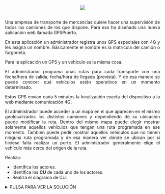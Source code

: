 <div align="justify">

<div align="justify">

<div align="center">
  <img src="https://static3.abc.es/Media/201503/25/39295348--644x362.jpg" />
</div>

</br>

  Una empresa de transporte de mercancías quiere hacer una supervisión de todos los camiones de los que dispone. Para eso ha diseñado una nueva aplicación web llamada GPSPuerto.

  En esta aplicación un administrador registra unos GPS especiales con 4G y les asigna un nombre. Básicamente el nombre es la matrícula del camión o furgoneta.

  Para la aplicación un GPS y un vehículo es la misma cosa.

  El administrador programa unas rutas para cada transporte con una fecha/hora de salida, fecha/hora de llegada (prevista). Y de esa manera se puede conocer qué vehículos están operativos en un momento determinado.

  Estos GPS envían cada 5 minutos la localización exacta del dispositivo a la web mediante comunicación 4G.

  El administrador puede acceder a un mapa en el que aparecen en el mismo geolocalizados los distintos camiones y dependiendo de su ubicación puede modificar la ruta. Dentro del mismo mapa puede elegir mostrar solamente aquellos vehículos que tengan una ruta programada en ese momento. También puede pedir mostrar aquellos vehículos que no tienen ninguna ruta programada y de esa manera ver dónde se ubican por si hiciese falta realizar un porte. El administrador generalmente elige el vehículo más cerca del origen de la ruta.


Realiza:
- Identifica los actores.
- Identifica los __CU__ de cada uno de los actores.
- Realiza el diagrama de CU.


 
<details>
      <summary>PULSA PARA VER LA SOLUCIÓN </summary>
  </br>
  Realice el diagrama de casos de uso del sistema GPSPuerto.

  [Solución en Casos de Uso](https://viewer.diagrams.net/?tags=%7B%7D&highlight=0000ff&nav=1&title=gps.drawio#Uhttps%3A%2F%2Fdrive.google.com%2Fuc%3Fid%3D18l2tf7L_WNP5hujetdGB8zo_i4wY0_oY%26export%3Ddownload)

## Especificación de Casos de Uso:

<div align="center">
  <img src="https://static3.abc.es/Media/201503/25/39295348--644x362.jpg" />
</div>

## Índice
  - [Introducción](#introducción).
  - [Descripción](#descripción).
  - [Especificación de actores](#especificación-de-actores).
  - [Especificación de casos de uso](#especificación-de-casos-de-uso-1).

### Introducción

  El presente documento especifica el __diagrama de casos de uso__ de la aplicación __GPSNorte__ solicitada por la empresa de transporte del norte de Tenerife.

  Este documento trata a grandes rasgos, los casos de uso identificados, así como los actores que intervienen en ellos.

  <div align="center">
    <img src="img/gps.png" />
  </div>

### Descripción

  Una empresa de transporte de mercancías quiere hacer una supervisión de todos los camiones de los que dispone. Para ello, se han especificado una serie de requisitos descritos en el presente documento.

### Especificación de Actores

  En el presente documento se realiza la especificación de los diferentes actores que intervienen en la solución propuesta.

#### GPS

  |  Actor | GPS |
  |---|---|
  | Descripción  | Sistema encargado del envío de la señal de gps cada 5 minutos  |
  | Características  | |
  | Relaciones |   |
  | Referencias | __Enviar ubicación__ |   
  |  Notas |   |
  | Autor  | _Joatham Pérez Expósito_ |
  |Fecha | _12/01/2023_ |

  |  Atributo |||
  |---|---|---|
  | _Nombre_  | _Descripción_  | _Tipo_ |
  | ubicación | Ubicación del vehículo | double[2] |

#### Administrador

  |  Actor | GPS |
  |---|---|
  | Descripción  | Gestor de GPSPuerto | |
  | Relaciones |   |
  | Referencias | __Elegir Vehículo, Programar Ruta, Registrar GPS, Visualizar Mapa (Vehículos Activos Vehículos Parados), Modificar Ruta , Mostrar Ruta (Programadas, No Programadas)__ |   
  |  Notas |   |
  | Autor  | _Joatham Pérez Expósito_ |
  |Fecha | _12/01/2023_ |

### Especificación de Casos de uso

#### Elegir Vehículo

|  Caso de Uso	CU | Elegir Vehículo |
|---|---|
| Fuentes  | El caso de uso se sustenta en [este documento](https://github.com/jpexposito/ets/tree/main/diagramas-comportamiento/diagramas-cu/tareas/tarea4).  |
| Actor  |  Administrador |
| Descripción | El administrador elige el vehículo más cerca del origen de la ruta. |
| Flujo básico | El administrador realizara la elección de un vehículo que previamente debe estar dado de alta, para seleccionar el más cercano. |
| Pre-condiciones | El vehículo debe de estar dado de alta, el vehículo debe estar disponible. |  
| Post-condiciones  | Seleccionar vehículo / Seleccionar Ruta. |  
|  Requerimientos |  |
|  Notas |  |
| Autor  | _Joatham Pérez Expósito_ |
|Fecha | _01/12/21_ |

#### Programar Ruta

|  Caso de Uso	CU | Programar Ruta |
|---|---|
| Fuentes  | El caso de uso se sustenta en [este documento](https://github.com/jpexposito/ets/tree/main/diagramas-comportamiento/diagramas-cu/tareas/tarea4).  |
| Actor  |  Administrador |
| Descripción | El administrador programa unas rutas para cada transporte con una fecha/hora de salida, fecha/hora de llegada (prevista). Y de esa manera se puede conocer qué vehículos están operativos en un momento determinado. |
| Flujo básico | El administrador seleccionara un vehículo para programar la ruta adecuada. |
| Pre-condiciones | Seleccionar vehículo disponible. |  
| Post-condiciones  |  |  
|  Requerimientos |  |
|  Notas |  |
| Autor  | _Joatham Pérez Expósito_ |
|Fecha | _01/12/21_ |

#### Registrar GPS

|  Caso de Uso	CU | Registrar GPS |
|---|---|
| Fuentes  | El caso de uso se sustenta en [este documento](https://github.com/jpexposito/ets/tree/main/diagramas-comportamiento/diagramas-cu/tareas/tarea4).  |
| Actor  |  Administrador |
| Descripción | El administrador guarda un gps/vehículo en la aplicación. |
| Flujo básico | El administrador realiza el almacenamiento del GPS para la adjudicación de una ruta. |
| Pre-condiciones |  |  
| Post-condiciones  | Programar ruta |  
|  Requerimientos |  |
|  Notas |  |
| Autor  | _Joatham Pérez Expósito_ |
|Fecha | _01/12/21_ |

#### Visualizar Mapa

|  Caso de Uso	CU | Visualizar Mapa |
|---|---|
| Fuentes  | El caso de uso se sustenta en [este documento](https://github.com/jpexposito/ets/tree/main/diagramas-comportamiento/diagramas-cu/tareas/tarea4).  |
| Actor  |  Administrador |
| Descripción | El administrador puede acceder a un mapa en el que aparecen en el mismo geolocalizados los distintos camiones. |
| Flujo básico | Escoger mapa, para seleccionar el tipo de vehículos. |
| Pre-condiciones |  |  
| Post-condiciones | Visualizar vehículo activos / parados. |  
| Requerimientos |  |
| Notas |  |
| Autor  | _Joatham Pérez Expósito_ |
| Fecha | _01/12/21_ |

##### Visualizar Mapa Vehículos Activos

|  Caso de Uso	CU | Visualizar Mapa Vehículos Activos |
|---|---|
| Fuentes  | El caso de uso se sustenta en [este documento](https://github.com/jpexposito/ets/tree/main/diagramas-comportamiento/diagramas-cu/tareas/tarea4).  |
| Actor  |  Administrador |
| Descripción | Muestra los vehículos activos |
| Flujo básico | Seleccionar un mapa, y sobre este escoger los vehículos activos |
| Pre-condiciones | Visualizar Mapa |  
| Post-condiciones  |  |  
| Requerimientos |  |
| Notas |  |
| Autor  | _Joatham Pérez Expósito_ |
| Fecha | _01/12/21_ |

##### Visualizar Mapa Vehículos No Activos

|  Caso de Uso	CU | Visualizar Mapa Vehículos No Activos |
|---|---|
| Fuentes  | El caso de uso se sustenta en [este documento](https://github.com/jpexposito/ets/tree/main/diagramas-comportamiento/diagramas-cu/tareas/tarea4).  |
| Actor  |  Administrador |
| Descripción | Muestra los vehículos activos |
| Flujo básico | Seleccionar un mapa, y sobre este escoger los vehículos no activos |
| Pre-condiciones | Visualizar Mapa |  
| Post-condiciones  |  |  
| Requerimientos |  |
| Notas |  |
| Autor  | _Joatham Pérez Expósito_ |
| Fecha | _01/12/21_ |

#### Modificar Ruta

|  Caso de Uso	CU | Modificar Ruta  |
|---|---|
| Fuentes  | El caso de uso se sustenta en [este documento](https://github.com/jpexposito/ets/tree/main/diagramas-comportamiento/diagramas-cu/tareas/tarea4).  |
| Actor  |  Administrador |
| Descripción | La aplicación permite la modificación de una ruta creada. |
| Flujo básico | Seleccionar un vehículo/ruta y realizar su modificación |
| Pre-condiciones | Seleccionar de vehículo/ruta |  
| Post-condiciones  |  |  
|  Requerimientos |  |
|  Notas |  |
| Autor  | _Joatham Pérez Expósito_ |
|Fecha | _01/12/21_ |

#### Mostrar Ruta

|  Caso de Uso	CU | Mostrar Ruta  |
|---|---|
| Fuentes  | El caso de uso se sustenta en [este documento](https://github.com/jpexposito/ets/tree/main/diagramas-comportamiento/diagramas-cu/tareas/tarea4).  |
| Actor  |  Administrador |
| Descripción | La aplicación permite mostrar una ruta creada. |
| Flujo básico | Seleccionar un vehículo/ruta y mostrar |
| Pre-condiciones | Seleccionar de vehículo/ruta |  
| Post-condiciones  |  |  
| Requerimientos |  |
| Notas |  |
| Autor  | _Joatham Pérez Expósito_ |
|Fecha | _01/12/21_ |

#### Mostrar Ruta Programada

|  Caso de Uso	CU | Mostrar Ruta  |
|---|---|
| Fuentes  | El caso de uso se sustenta en [este documento](https://github.com/jpexposito/ets/tree/main/diagramas-comportamiento/diagramas-cu/tareas/tarea4).  |
| Actor  |  Administrador |
| Descripción | La aplicación permite mostrar una ruta creada y que se encuentra programada |
| Flujo básico | Seleccionar un vehículo/ruta y mostrar la ruta programada. |
| Pre-condiciones | Seleccionar de vehículo/ruta |  
| Post-condiciones  |  |  
| Requerimientos |  |
| Notas |  |
| Autor  | _Joatham Pérez Expósito_ |
|Fecha | _01/12/21_ |

#### Mostrar Ruta No Programada

|  Caso de Uso	CU | Mostrar Ruta  |
|---|---|
| Fuentes  | El caso de uso se sustenta en [este documento](https://github.com/jpexposito/ets/tree/main/diagramas-comportamiento/diagramas-cu/tareas/tarea4).  |
| Actor  |  Administrador |
| Descripción | La aplicación permite mostrar una ruta creada y que se encuentra programada |
| Flujo básico | Seleccionar un vehículo/ruta y mostrar la ruta no programada. |
| Pre-condiciones | Seleccionar de vehículo/ruta |  
| Post-condiciones  |  |  
| Requerimientos |  |
| Notas |  |
| Autor  | _Joatham Pérez Expósito_ |
|Fecha | _01/12/21_ |

#### Enviar Ubicación

|  Caso de Uso	CU | Enviar Ubicación |
|---|---|
| Fuentes  | El caso de uso se sustenta en [este documento](https://github.com/jpexposito/ets/tree/main/diagramas-comportamiento/diagramas-cu/tareas/tarea4).  |
| Actor  |  GPS |
| Descripción | El sistema enviará su ubicación cada 5 minutos. |
| Flujo básico | El sistema debe ser automata para el envío de su ubicación |
| Pre-condiciones |  |  
| Post-condiciones  |  |  
|  Requerimientos |  |
|  Notas |  |
| Autor  | _Joatham Pérez Expósito_ |
|Fecha | _01/12/21_ |
  </br>

</div>